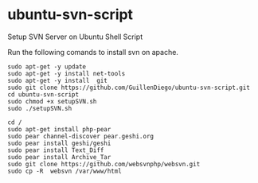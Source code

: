 # ubuntu-svn-script
Setup SVN Server on Ubuntu Shell Script

Run the following comands to install svn on apache. 

```
sudo apt-get -y update 
sudo apt-get -y install net-tools 
sudo apt-get -y install  git
sudo git clone https://github.com/GuillenDiego/ubuntu-svn-script.git
cd ubuntu-svn-script
sudo chmod +x setupSVN.sh
sudo ./setupSVN.sh
```


```
cd /
sudo apt-get install php-pear
sudo pear channel-discover pear.geshi.org
sudo pear install geshi/geshi
sudo pear install Text_Diff
sudo pear install Archive_Tar
sudo git clone https://github.com/websvnphp/websvn.git
sudo cp -R  websvn /var/www/html
```
